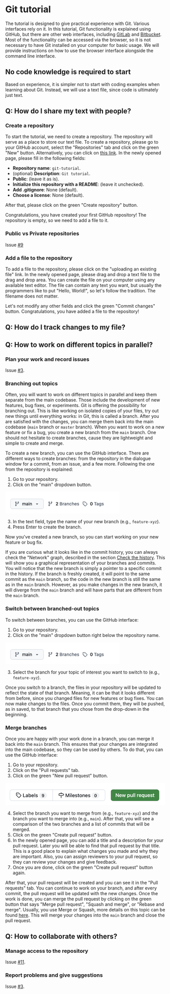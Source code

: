 # Git tutorial

The tutorial is designed to give practical experience with Git.
Various interfaces rely on it. 
In this tutorial, Git functionality is explained using GitHub, but there are other web interfaces, including [GitLab](https://about.gitlab.com/) and [Bitbucket](https://bitbucket.org/product/).
Most of the functionality can be accessed via the browser, so it is not necessary to have Git installed on your computer for basic usage.
We will provide instructions on how to use the browser interface alongside the command line interface.

## No code knowledge is required to start

Based on experience, it is simpler not to start with coding examples when learning about Git.
Instead, we will use a text file, since code is ultimately just text.


## Q: How do I share my text with people?

### Create a repository

To start the tutorial, we need to create a repository.
The repository will serve as a place to store our text file.
To create a repository, please go to your GitHub account, select the "Repositories" tab and click on the green "New" button.
Alternatively, you can click on [this link](https://github.com/new).
In the newly opened page, please fill in the following fields:
- **Repository name**: `git-tutorial`.
- (optional) **Description**: `Git tutorial`.
- **Public**: (leave it as is).
- **Initialize this repository with a README**: (leave it unchecked).
- **Add .gitignore**: None (default).
- **Choose a license**: None (default).

After that, please click on the green "Create repository" button.

Congratulations, you have created your first GitHub repository!
The repository is empty, so we need to add a file to it.

### Public vs Private repositories

Issue [#9](https://github.com/empa-scientific-it/how-to-git/issues/9)

### Add a file to the repository
To add a file to the repository, please click on the "uploading an existing file" link.
In the newly opened page, please drag and drop a text file to the drag and drop area.
You can create the file on your computer using any available text editor.
The file can contain any text you want, but usually the programmers like to put "Hello, World!", so let's follow the tradition.
The filename does not matter.

Let's not modify any other fields and click the green "Commit changes" button.
Congratulations, you have added a file to the repository!

## Q: How do I track changes to my file?

## Q: How to work on different topics in parallel?

### Plan your work and record issues

Issue [#3](https://github.com/empa-scientific-it/how-to-git/issues/3).

### Branching out topics

Often, you will want to work on different topics in parallel and keep them separate from the main codebase.
Those include the development of new features, bug fixes, or experiments.
Git is offering the possibility for branching out.
This is like working on isolated copies of your files, try out new things until everything works: in Git, this is called a branch.
After you are satisfied with the changes, you can merge them back into the main codebase (`main` branch or `master` branch).
When you want to work on a new feature or fix a bug, you create a new branch from the `main` branch.
One should not hesitate to create branches, cause they are lightweight and simple to create and merge.

To create a new branch, you can use the GitHub interface.
There are different ways to create branches: from the repository in the dialogue window for a commit, from an issue, and a few more.
Following the one from the repository is explained:
1. Go to your repository.
2. Click on the "main" dropdown button.

![Branch dropdown example](images/branch-dropdown.png)

3. In the text field, type the name of your new branch (e.g., `feature-xyz`).
4. Press Enter to create the branch.

Now you've created a new branch, so you can start working on your new feature or bug fix.

If you are curious what it looks like in the commit history, you can always check the "Network" graph, described in the section [Check the history](track-changes/#check-the-history).
This will show you a graphical representation of your branches and commits.
You will notice that the new branch is simply a pointer to a specific commit in the history.
If the branch is freshly created, it will point to the same commit as the `main` branch, so the code in the new branch is still the same as in the `main` branch.
However, as you make changes in the new branch, it will diverge from the `main` branch and will have parts that are different from the `main` branch.

### Switch between branched-out topics

To switch between branches, you can use the GitHub interface:
1. Go to your repository.
2. Click on the "main" dropdown button right below the repository name.

![Branch dropdown example](images/branch-dropdown.png)

3. Select the branch for your topic of interest you want to switch to (e.g., `feature-xyz`).

Once you switch to a branch, the files in your repository will be updated to reflect the state of that branch.
Meaning, it can be that it looks different from before, since you changed files for new features or bug fixes.
You can now make changes to the files.
Once you commit them, they will be pushed, as in saved, to that branch that you chose from the drop-down in the beginning.


### Merge branches

Once you are happy with your work done in a branch, you can merge it back into the `main` branch.
This ensures that your changes are integrated into the main codebase, so they can be used by others.
To do that, you can use the GitHub interface:
1. Go to your repository.
2. Click on the "Pull requests" tab.
3. Click on the green "New pull request" button.

![New pull request button example](images/new-pull-request.png)

4. Select the branch you want to merge from (e.g., `feature-xyz`) and the branch you want to merge into (e.g., `main`).
   After that, you will see a comparison of the two branches and a list of commits that will be merged.
5. Click on the green "Create pull request" button.
6. In the newly opened page, you can add a title and a description for your pull request.
   Later you will be able to find that pull request by that title.
   This is a good place to explain what changes you made and why they are important.
   Also, you can assign reviewers to your pull request, so they can review your changes and give feedback.
7. Once you are done, click on the green "Create pull request" button again.

After that, your pull request will be created and you can see it in the "Pull requests" tab.
You can continue to work on your branch, and after every commit, the pull request will be updated with the new changes.
Once the work is done, you can merge the pull request by clicking on the green button that says "Merge pull request", "Squash and merge", or "Rebase and merge".
Usually, you use Merge or Squash, more details on this topic can be found [here](https://docs.github.com/en/pull-requests/collaborating-with-pull-requests/incorporating-changes-from-a-pull-request/about-pull-request-merges).
This will merge your changes into the `main` branch and close the pull request.


## Q: How to collaborate with others?

### Manage access to the repository

Issue [#11](https://github.com/empa-scientific-it/how-to-git/issues/11).


### Report problems and give suggestions

Issue [#3](https://github.com/empa-scientific-it/how-to-git/issues/3).

